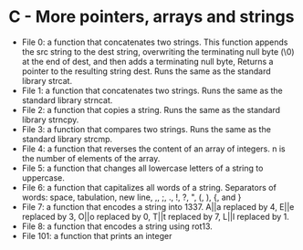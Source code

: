 # C - More pointers, arrays and strings

- File  0: a function that concatenates two strings. This function appends the src string to the dest string, overwriting the terminating null byte (\0) at the end of dest, and then adds a terminating null byte, Returns a pointer to the resulting string dest. Runs the same as the standard library strcat.
- File 1: a function that concatenates two strings. Runs the same as the standard library strncat.
- File 2: a function that copies a string. Runs the same as the standard library strncpy.
- File 3: a function that compares two strings. Runs the same as the standard library strcmp.
- File 4: a function that reverses the content of an array of integers. n is the number of elements of the array.
- File 5: a function that changes all lowercase letters of a string to uppercase.
- File 6: a function that capitalizes all words of a string. Separators of words: space, tabulation, new line, ,, ;, ., !, ?, ", (, ), {, and }
- File 7: a function that encodes a string into 1337. A||a replaced by 4, E||e replaced by 3, O||o replaced by 0, T||t replaced by 7, L||l replaced by 1.
- File 8: a function that encodes a string using rot13.
- File 101: a function that prints an integer
